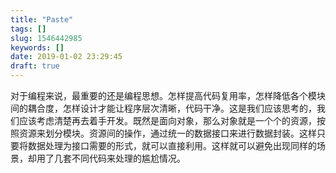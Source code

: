 ```yaml
---
title: "Paste"
tags: []
slug: 1546442985
keywords: []
date: 2019-01-02 23:29:45
draft: true
---
```

对于编程来说，最重要的还是编程思想。怎样提高代码复用率，怎样降低各个模块间的耦合度，怎样设计才能让程序层次清晰，代码干净。这是我们应该思考的，我们应该考虑清楚再去着手开发。既然是面向对象，那么对象就是一个个的资源，按照资源来划分模块。资源间的操作，通过统一的数据接口来进行数据封装。这样只要将数据处理为接口需要的形式，就可以直接利用。这样就可以避免出现同样的场景，却用了几套不同代码来处理的尴尬情况。

